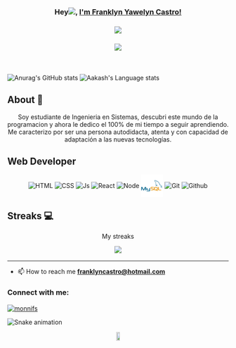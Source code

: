 
<h3 align="center">    
    Hey<img src="https://github.com/TheDudeThatCode/TheDudeThatCode/blob/master/Assets/Hi.gif" width="29px">, <a href="https://linkedin.com/in/franklyn-yawerlyn-castro-dev/">I'm Franklyn Yawelyn Castro!</a>
</h3>

<h3 align="center"> 
    <img src="https://media.giphy.com/media/M9gbBd9nbDrOTu1Mqx/giphy.gif" width="80"/> </h1> <h4 align="center">
</h3>
<h4 align="center">
<a href="https://github.com/franklyncastro/franklyncastro"><img src="https://readme-typing-svg.herokuapp.com?duration=4000&lines=I'm+Front-end+Junior+Developer%E2%9C%A8%E2%9C%A8"></a>
</h4>
</p>
<br>
   
<!--  ![Aakash's github stats](https://github-readme-stats.vercel.app/api?username=franklyncastro&show_icons=true&hide_border=true)&nbsp;&nbsp; -->
 ![Anurag's GitHub stats](https://github-readme-stats.vercel.app/api?username=franklyncastro&show_icons=true&theme=radical)
 ![Aakash's Language stats](https://github-readme-stats-eight-theta.vercel.app/api/top-langs/?username=franklyncastro&layout=compact&langs_count=8&hide_border=true)

## About 👨
   
<div align="center">
  <p align="center">Soy estudiante de Ingenieria en Sistemas, descubri este mundo de la programacion y ahora le dedico el 100% de mi tiempo a seguir aprendiendo. Me caracterizo por ser una persona autodidacta, atenta y con capacidad de adaptación a las nuevas tecnologías.</p>
    </p>
</div>


## Web Developer 
<div style="display: inline_block" align="center">
  <img align="center" alt="HTML" height="50" width="50" src="https://media.giphy.com/media/XAxylRMCdpbEWUAvr8/giphy.gif">
  <img align="center" alt="CSS" height="50" width="50" src="https://media.giphy.com/media/fsEaZldNC8A1PJ3mwp/giphy.gif">
  <img align="center" alt="Js" height="50" width="50" src="https://media.giphy.com/media/ln7z2eWriiQAllfVcn/giphy.gif">
  <img align="center" alt="React" height="50" width="50" src="https://media.giphy.com/media/eNAsjO55tPbgaor7ma/giphy.gif">
<!--   <img align="center" alt="Redux" height="50" width="50" src="https://raw.githubusercontent.com/devicons/devicon/master/icons/redux/redux-original.svg"> -->
  <img align="center" alt="Node" height="50" width="50" src="https://media.giphy.com/media/kdFc8fubgS31b8DsVu/giphy.gif">
<!--   <img align="center" alt="Express" height="50" width="50" src="https://raw.githubusercontent.com/devicons/devicon/master/icons/express/express-original.svg"> -->
<!--   <img align="center" alt="Sequelize" height="50" width="50" src="https://raw.githubusercontent.com/devicons/devicon/master/icons/sequelize/sequelize-original.svg"> -->
  <img align="center" alt="Mysql" height="50" width="50" src="https://raw.githubusercontent.com/devicons/devicon/master/icons/mysql/mysql-original-wordmark.svg">
<!--   <img align="center" alt="PostgreSql" height="50" width="50" src="https://raw.githubusercontent.com/devicons/devicon/master/icons/postgresql/postgresql-original.svg"> -->
  <img align="center" alt="Git" height="50" width="100" src="https://media.giphy.com/media/kH1DBkPNyZPOk0BxrM/giphy.gif">
  <img align="center" alt="Github" height="50" width="50" src="https://media.giphy.com/media/KzJkzjggfGN5Py6nkT/giphy.gif">
<!--   <img align="center" alt="Firebase" height="50" width="50" src="https://media.giphy.com/media/Ri2TUcKlaOcaDBxFpY/giphy.gif"> -->
    
  

</div>


 ## Streaks 💻
<div align="center">
  <p align="center">My streaks</p>
  <img height="280em" src="https://github-readme-streak-stats.herokuapp.com?user=lgcarlinf&theme=dark&date_format=M%20j%5B%2C%20Y%5D" />
 
  <br/>
 
</div>  


  
  
  
******
- 📫 How to reach me **franklyncastro@hotmail.com**
<h3 align="left">Connect with me:</h3>
<p align="left">
<a href="https://linkedin.com/in/franklyn-yawerlyn-castro-dev/" target="blank"><img align="center" src="https://raw.githubusercontent.com/rahuldkjain/github-profile-readme-generator/master/src/images/icons/Social/linked-in-alt.svg" alt="monnifs" height="30" width="40" /></a>

</p>
   
   
   
  ![Snake animation](https://github.com/rencas1207/rencas1207/blob/output/github-contribution-grid-snake.svg)
   
   <div align="center">
        <img src="https://komarev.com/ghpvc/?username=franklyncastro&color=d63031" alt="" width="12%" height="12%"/> 
    </div>




    



<!--


Here are some ideas to get you started:

- 🔭 I’m currently working on ...
- 🌱 I’m currently learning ...
- 👯 I’m looking to collaborate on ...
- 🤔 I’m looking for help with ...
- 💬 Ask me about ...

- 😄 Pronouns: ...
- ⚡ Fun fact: ...
-->
